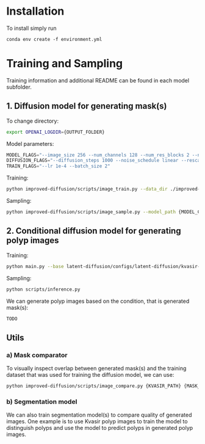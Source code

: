 # Installation
To install simply run 
```
conda env create -f environment.yml
```

# Training and Sampling
Training information and additional README can be found in each model subfolder.

## 1. Diffusion model for generating mask(s)
To change directory:
```bash
export OPENAI_LOGDIR={OUTPUT_FOLDER}
```
Model parameters:
```python
MODEL_FLAGS="--image_size 256 --num_channels 128 --num_res_blocks 2 --num_heads 1 --learn_sigma True --use_scale_shift_norm False --attention_resolutions 16"
DIFFUSION_FLAGS="--diffusion_steps 1000 --noise_schedule linear --rescale_learned_sigmas False --rescale_timesteps False"
TRAIN_FLAGS="--lr 1e-4 --batch_size 2"
```
Training:
```bash
python improved-diffusion/scripts/image_train.py --data_dir ./improved-diffusion/datasets/Kvasir-SEG/masks $MODEL_FLAGS $DIFFUSION_FLAGS $TRAIN_FLAGS
```
Sampling:
```bash
python improved-diffusion/scripts/image_sample.py --model_path {MODEL_CHECKPOINT.pt} --output {OUTPUT_TYPE} --postprocess {POSTPROCESS} $MODEL_FLAGS $DIFFUSION_FLAGS
```

## 2. Conditional diffusion model for generating polyp images
Training:
```bash
python main.py --base latent-diffusion/configs/latent-diffusion/kvasir-ldm-vq4-.yaml -t --gpus 0,
```
Sampling:
```bash
python scripts/inference.py
```
We can generate polyp images based on the condition, that is generated mask(s):
```bash
TODO
```

## Utils
### a) Mask comparator
To visually inspect overlap between generated mask(s) and the training dataset that was used for training the diffusion model,
we can use:
```bash
python improved-diffusion/scripts/image_compare.py {KVASIR_PATH} {MASK_IMAGE_PATH}
```
### b) Segmentation model
We can also train segmentation model(s) to compare quality of generated images.
One example is to use Kvasir polyp images to train the model to distinguish polyps and use the model to 
predict polyps in generated polyp images.
